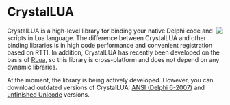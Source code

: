 # CrystalLUA

<img align="right" src="https://github.com/d-mozulyov/CrystalLUA/raw/master/data/Logo.png">

CrystalLUA is a high-level library for binding your native Delphi code and scripts in Lua language. The difference between CrystalLUA and other binding libraries is in high code performance and convenient registration based on RTTI. In addition, CrystalLUA has recently been developed on the basis of [RLua](https://gitlab.com/d-mozulyov/rlua), so this library is cross-platform and does not depend on any dynamic libraries.
                                                                                                                                                                                                                                                                   
At the moment, the library is being actively developed. However, you can download outdated versions of CrystalLUA: [ANSI (Delphi 6-2007)](https://github.com/d-mozulyov/CrystalLUA/archive/0.1.zip) and [unfinished Unicode](https://github.com/d-mozulyov/CrystalLUA/archive/0.2.zip) versions.
